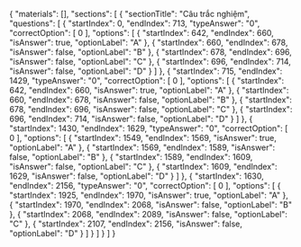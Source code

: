 {
    "materials": [],
    "sections": [
        {
            "sectionTitle": "Câu trắc nghiệm",
            "questions": [
                {
                    "startIndex": 0,
                    "endIndex": 713,
                    "typeAnswer": "0",
                    "correctOption": [
                        0
                    ],
                    "options": [
                        {
                            "startIndex": 642,
                            "endIndex": 660,
                            "isAnswer": true,
                            "optionLabel": "A"
                        },
                        {
                            "startIndex": 660,
                            "endIndex": 678,
                            "isAnswer": false,
                            "optionLabel": "B"
                        },
                        {
                            "startIndex": 678,
                            "endIndex": 696,
                            "isAnswer": false,
                            "optionLabel": "C"
                        },
                        {
                            "startIndex": 696,
                            "endIndex": 714,
                            "isAnswer": false,
                            "optionLabel": "D"
                        }
                    ]
                },
                {
                    "startIndex": 715,
                    "endIndex": 1429,
                    "typeAnswer": "0",
                    "correctOption": [
                        0
                    ],
                    "options": [
                        {
                            "startIndex": 642,
                            "endIndex": 660,
                            "isAnswer": true,
                            "optionLabel": "A"
                        },
                        {
                            "startIndex": 660,
                            "endIndex": 678,
                            "isAnswer": false,
                            "optionLabel": "B"
                        },
                        {
                            "startIndex": 678,
                            "endIndex": 696,
                            "isAnswer": false,
                            "optionLabel": "C"
                        },
                        {
                            "startIndex": 696,
                            "endIndex": 714,
                            "isAnswer": false,
                            "optionLabel": "D"
                        }
                    ]
                },
                {
                    "startIndex": 1430,
                    "endIndex": 1629,
                    "typeAnswer": "0",
                    "correctOption": [
                        0
                    ],
                    "options": [
                        {
                            "startIndex": 1549,
                            "endIndex": 1569,
                            "isAnswer": true,
                            "optionLabel": "A"
                        },
                        {
                            "startIndex": 1569,
                            "endIndex": 1589,
                            "isAnswer": false,
                            "optionLabel": "B"
                        },
                        {
                            "startIndex": 1589,
                            "endIndex": 1609,
                            "isAnswer": false,
                            "optionLabel": "C"
                        },
                        {
                            "startIndex": 1609,
                            "endIndex": 1629,
                            "isAnswer": false,
                            "optionLabel": "D"
                        }
                    ]
                },
                {
                    "startIndex": 1630,
                    "endIndex": 2156,
                    "typeAnswer": "0",
                    "correctOption": [
                        0
                    ],
                    "options": [
                        {
                            "startIndex": 1925,
                            "endIndex": 1970,
                            "isAnswer": true,
                            "optionLabel": "A"
                        },
                        {
                            "startIndex": 1970,
                            "endIndex": 2068,
                            "isAnswer": false,
                            "optionLabel": "B"
                        },
                        {
                            "startIndex": 2068,
                            "endIndex": 2089,
                            "isAnswer": false,
                            "optionLabel": "C"
                        },
                        {
                            "startIndex": 2107,
                            "endIndex": 2156,
                            "isAnswer": false,
                            "optionLabel": "D"
                        }
                    ]
                }
            ]
        }
    ]
}